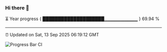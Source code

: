 ### Hi there 👋

⏳ Year progress { ████████████████████▁▁▁▁▁▁▁▁▁▁ } 69.94 %

---

⏰ Updated on Sat, 13 Sep 2025 06:19:12 GMT

![Progress Bar CI](https://github.com/liununu/liununu/workflows/Progress%20Bar%20CI/badge.svg)
